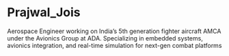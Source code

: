 # Prajwal_Jois
Aerospace Engineer working on India’s 5th generation fighter aircraft AMCA under the Avionics Group at ADA. Specializing in embedded systems, avionics integration, and real-time simulation for next-gen combat platforms

